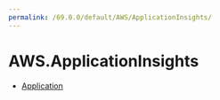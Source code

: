 ```yaml
---
permalink: /69.0.0/default/AWS/ApplicationInsights/
---
```


# AWS.ApplicationInsights



* [Application](Application.md)